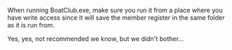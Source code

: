When running BoatClub.exe, make sure you run it from
a place where you have write access since it will save
the member register in the same folder as it is run from.

Yes, yes, not recommended we know, but we didn't bother...
